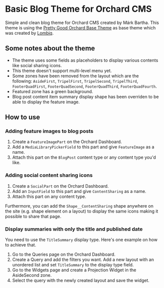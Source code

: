 # Basic Blog Theme for Orchard CMS

Simple and clean blog theme for Orchard CMS created by Márk Bartha. This theme is using the [Pretty Good Orchard Base Theme](https://github.com/Lombiq/Pretty-Good-Bootstrap-Base-Theme) as base theme which was created by [Lombiq](https://lombiq.com).

## Some notes about the theme

* The theme uses some fields as placeholders to display various contents like social sharing icons.
* This theme doesn't support multi-level menu yet.
* Some zones have been removed from the layout which are the following: `AsideFirst`, `TripelFirst`, `TripelSecond`, `TripelThird`, `FooterQuadFirst`, `FooterQuadSecond`, `FooterQuadThird`, `FooterQuadFourth`.
* Featured zone has a green background.
* Blog post content item summary display shape has been overriden to be able to display the feature image.

## How to use

### Adding feature images to blog posts

1. Create a `FeatureImagePart` on the Orchard Dashboard.
2. Add a `MediaLibraryPickerField` to this part and give `FeatureImage` as a name.
3. Attach this part on the `BlogPost` content type or any content type you'd like.

### Adding social content sharing icons

1. Create a `SocialPart` on the Orchard Dashboard.
2. Add an `InputField` to this part and give `ContentSharing` as a name.
3. Attach this part on any content type.

Furthermore, you can add the `Shape__ContentSharing` shape anywhere on the site (e.g. shape element on a layout) to display the same icons making it possible to share that page.

### Display summaries with only the title and published date

You need to use the `TitleSummary` display type. Here's one example on how to achieve that.

1. Go to the Queries page on the Orchard Dashboard.
2. Create a Query and add the filters you want. Add a new layout with an unordered list and set `TitleSummary` to the display type field.
3. Go to the Widgets page and create a Projection Widget in the AsideSecond zone.
4. Select the query with the newly created layout and save the widget.